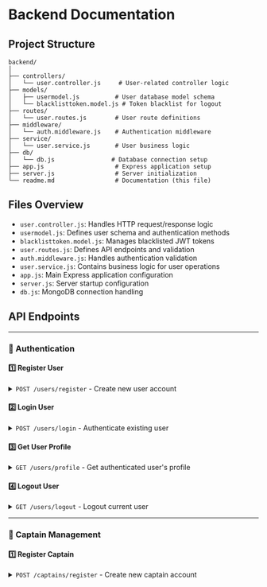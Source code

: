 # Backend Documentation

## Project Structure

```
backend/
│
├── controllers/
│   └── user.controller.js     # User-related controller logic
├── models/
│   ├── usermodel.js          # User database model schema
│   └── blacklisttoken.model.js # Token blacklist for logout
├── routes/
│   └── user.routes.js        # User route definitions
├── middleware/
│   └── auth.middleware.js    # Authentication middleware
├── service/
│   └── user.service.js       # User business logic
├── db/
│   └── db.js                # Database connection setup
├── app.js                    # Express application setup
├── server.js                 # Server initialization
└── readme.md                 # Documentation (this file)
```

## Files Overview

- `user.controller.js`: Handles HTTP request/response logic
- `usermodel.js`: Defines user schema and authentication methods
- `blacklisttoken.model.js`: Manages blacklisted JWT tokens
- `user.routes.js`: Defines API endpoints and validation
- `auth.middleware.js`: Handles authentication validation
- `user.service.js`: Contains business logic for user operations
- `app.js`: Main Express application configuration
- `server.js`: Server startup configuration
- `db.js`: MongoDB connection handling

## API Endpoints

---

### 🔐 Authentication

#### 1️⃣ Register User

<details>
<summary><code>POST /users/register</code> - Create new user account</summary>

**Request Body:**

```json
{
  "fullname": {
    "firstname": "string", // Required, min length: 3
    "lastname": "string" // Optional, min length: 3
  },
  "email": "string", // Required, valid email
  "password": "string" // Required, min length: 6
}
```

**Response:**

- ✅ Success (200):

```json
{
  "token": "JWT_TOKEN",
  "user": {
    "fullname": {
      "firstname": "string",
      "lastname": "string"
    },
    "email": "string",
    "_id": "string"
  }
}
```

- ❌ Error (400):

```json
{
  "errors": [
    {
      "msg": "Error message",
      "param": "field_name"
    }
  ]
}
```

**Validation Rules:**

- 📧 Email must be valid
- 📝 Firstname must be at least 3 characters long
- 🔑 Password must be at least 6 characters long
</details>

#### 2️⃣ Login User

<details>
<summary><code>POST /users/login</code> - Authenticate existing user</summary>

**Request Body:**

```json
{
  "email": "string", // Required, valid email
  "password": "string" // Required
}
```

**Response:**

- ✅ Success (200):

```json
{
  "token": "JWT_TOKEN",
  "user": {
    "fullname": {
      "firstname": "string",
      "lastname": "string"
    },
    "email": "string",
    "_id": "string"
  }
}
```

- ❌ Error (401):

```json
{
  "message": "Invalid credentials"
}
```

- ❌ Error (400):

```json
{
  "errors": [
    {
      "msg": "Error message",
      "param": "field_name"
    }
  ]
}
```

**Validation Rules:**

- 📧 Email must be valid
- 🔑 Password is required

**Notes:**

- 🎫 Returns JWT token for authenticated requests
- 🔒 User password is never returned in the response
- ⚠️ Invalid credentials will return a 401 status code
- ❌ Invalid request format will return a 400 status code
</details>

#### 3️⃣ Get User Profile

<details>
<summary><code>GET /users/profile</code> - Get authenticated user's profile</summary>

**Headers Required:**

```
Authorization: Bearer JWT_TOKEN
```

or

```
Cookie: token=JWT_TOKEN
```

**Response:**

- ✅ Success (200):

```json
{
  "fullname": {
    "firstname": "string",
    "lastname": "string"
  },
  "email": "string",
  "_id": "string"
}
```

- ❌ Error (401):

```json
{
  "message": "Unauthorized"
}
```

**Notes:**

- 🔒 Requires valid JWT token
- 🎫 Token can be sent via Authorization header or cookie
- ⚠️ Invalid/expired token will return 401 status code
</details>

#### 4️⃣ Logout User

<details>
<summary><code>GET /users/logout</code> - Logout current user</summary>

**Headers Required:**

```
Authorization: Bearer JWT_TOKEN
```

or

```
Cookie: token=JWT_TOKEN
```

**Response:**

- ✅ Success (200):

```json
{
  "message": "User Logged out"
}
```

- ❌ Error (401):

```json
{
  "message": "Unauthorized"
}
```

**What happens on logout:**

- 🔓 Clears authentication cookie
- ⛔ Adds token to blacklist
- 🚫 Blacklisted tokens cannot be reused
- ⏱️ Blacklisted tokens are automatically removed after 24 hours

**Notes:**

- 🔒 Requires valid JWT token
- 🎫 Token can be sent via Authorization header or cookie
- ⚠️ Invalid/expired token will return 401 status code
</details>

---

### 🚗 Captain Management

#### 1️⃣ Register Captain

<details>
<summary><code>POST /captains/register</code> - Create new captain account</summary>

**Request Body:**

```json
{
  "fullname": {
    "firstname": "string", // Required, min length: 3
    "lastname": "string" // Optional, min length: 3
  },
  "email": "string", // Required, valid email
  "password": "string", // Required, min length: 6
  "vehicle": {
    "color": "string", // Required, min length: 3
    "plate": "string", // Required, min length: 3
    "capacity": "number", // Required, min: 1
    "vehicleType": "string" // Required, enum: ["car", "auto", "motorcycle"]
  }
}
```

**Response:**

- ✅ Success (200):

```json
{
  "token": "JWT_TOKEN",
  "captain": {
    "fullname": {
      "firstname": "string",
      "lastname": "string"
    },
    "email": "string",
    "_id": "string",
    "vehicle": {
      "color": "string",
      "plate": "string",
      "capacity": "number",
      "vehicleType": "string"
    },
    "status": "inactive"
  }
}
```

- ❌ Error (400):

```json
{
  "errors": [
    {
      "msg": "Error message",
      "param": "field_name"
    }
  ]
}
```

**Validation Rules:**

- 📧 Email must be valid and unique
- 📝 Firstname must be at least 3 characters long
- 🔑 Password must be at least 6 characters long
- 🚗 Vehicle color must be at least 3 characters long
- 🚙 Vehicle plate must be at least 3 characters long
- 💺 Vehicle capacity must be at least 1
- 🚖 Vehicle type must be one of: car, auto, motorcycle
</details>
